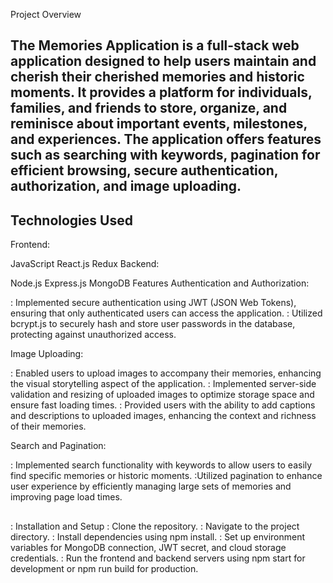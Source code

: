 Project Overview
## The Memories Application is a full-stack web application designed to help users maintain and cherish their cherished memories and historic moments. It provides a platform for individuals, families, and friends to store, organize, and reminisce about important events, milestones, and experiences. The application offers features such as searching with keywords, pagination for efficient browsing, secure authentication, authorization, and image uploading.

## Technologies Used

Frontend:

JavaScript
React.js
Redux
Backend:

Node.js
Express.js
MongoDB
Features
Authentication and Authorization:

: Implemented secure authentication using JWT (JSON Web Tokens), ensuring that only authenticated users can access the application.
: Utilized bcrypt.js to securely hash and store user passwords in the database, protecting against unauthorized access.

Image Uploading:

: Enabled users to upload images to accompany their memories, enhancing the visual storytelling aspect of the application.
: Implemented server-side validation and resizing of uploaded images to optimize storage space and ensure fast loading times.
: Provided users with the ability to add captions and descriptions to uploaded images, enhancing the context and richness of their memories.

Search and Pagination:

: Implemented search functionality with keywords to allow users to easily find specific memories or historic moments.
:Utilized pagination to enhance user experience by efficiently managing large sets of memories and improving page load times.

## 
: Installation and Setup
: Clone the repository.
: Navigate to the project directory.
: Install dependencies using npm install.
: Set up environment variables for MongoDB connection, JWT secret, and cloud storage credentials.
: Run the frontend and backend servers using npm start for development or npm run build for production.


